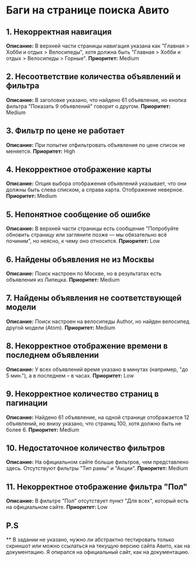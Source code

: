 # Баги на странице поиска Авито

## 1. Некорректная навигация
**Описание:** В верхней части страницы навигация указана как "Главная > Хобби и отдых > Велосипеды", хотя должна быть "Главная > Хобби и отдых > Велосипеды > Горные".
**Приоритет:** Medium

## 2. Несоответствие количества объявлений и фильтра
**Описание:** В заголовке указано, что найдено 61 объявление, но кнопка фильтра "Показать 9 объявлений" говорит о другом.
**Приоритет:** Medium

## 3. Фильтр по цене не работает
**Описание:** При попытке отфильтровать объявления по цене список не меняется.
**Приоритет:** High

## 4. Некорректное отображение карты
**Описание:** Опция выбора отображения объявлений указывает, что они должны быть слева списком, а справа карта. Отображение неверное.
**Приоритет:** Medium

## 5. Непонятное сообщение об ошибке
**Описание:** В верхней части страницы есть сообщение "Попробуйте обновить страницу или загляните позже — мы обязательно всё починим", но неясно, к чему оно относится.
**Приоритет:** Low

## 6. Найдены объявления не из Москвы
**Описание:** Поиск настроен по Москве, но в результатах есть объявления из Липецка.
**Приоритет:** Medium

## 7. Найдены объявления не соответствующей модели
**Описание:** Поиск настроен на велосипеды Author, но найден велосипед другой модели (Atom).
**Приоритет:** Medium

## 8. Некорректное отображение времени в последнем объявлении
**Описание:** У всех объявлений время указано в минутах (например, "до 5 мин."), а в последнем – в часах.
**Приоритет:** Low

## 9. Некорректное количество страниц в пагинации
**Описание:** Найдено 61 объявление, на одной странице отображается 12 объявлений, но внизу указано, что страниц 100, хотя должно быть не более 6.
**Приоритет:** Medium

## 10. Недостаточное количество фильтров
**Описание:** На официальном сайте больше фильтров, чем представлено здесь. Отсутствуют фильтры "Тип рамы" и "Акции".
**Приоритет:** Medium

## 11. Некорректное отображение фильтра "Пол"
**Описание:** В фильтре "Пол" отсутствует пункт "Для всех", который есть на официальном сайте.
**Приоритет:** Low



## P.S
** В задании не указано, нужно ли абстрактно тестировать только скриншот или можно ссылаться на текущую версию сайта Авито, как на документацию. Я опирался на официальный сайт, как на документацию.




